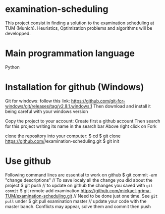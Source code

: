 # examination-scheduling

This project consist in finding a solution to the examination scheduling at TUM (Munich). Heuristics, Optimization problems and algorithms will be developped.

# Main programmation language

Python

# Installation for github (Windows)

Git for windows:
follow this link: https://github.com/git-for-windows/git/releases/tag/v2.8.1.windows.1
Then download and install it being careful with your windows version

Copy the project to your account:
Create first a github account
Then search for this project writing its name in the search bar
Above right click on Fork

clone the repository into your computer:
$ cd <folder path>
$ git clone https://github.com/<username>/examination-scheduling.git
$ git init

# Use github

Following command lines are essential to work on github
$ git commit -am "change descriptions" // To save localy all the change you did about the project
$ git push // to update on github the changes you saved with `git commit`
$ git remote add examination https://github.com/mickael-grima-TUM/examination-scheduling.git // Need to be done just one time. See `git pull` under
$ git pull examination master // update your code with the master banch. Conflicts may appear, solve them and commit then push